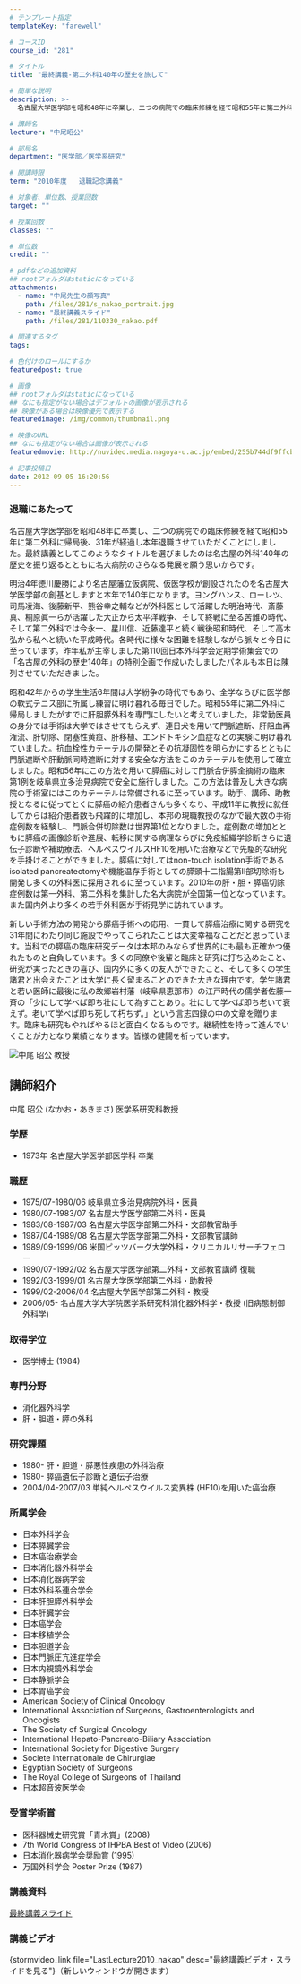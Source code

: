 ```yaml
---
# テンプレート指定
templateKey: "farewell"

# コースID
course_id: "281"

# タイトル
title: "最終講義-第二外科140年の歴史を旅して"

# 簡単な説明
description: >-
  名古屋大学医学部を昭和48年に卒業し、二つの病院での臨床修練を経て昭和55年に第二外科に帰局後、31年が経過し本年退職させていただくことにしました。最終講義としてこのようなタイトルを選びましたのは...

# 講師名
lecturer: "中尾昭公"

# 部局名
department: "医学部／医学系研究"

# 開講時限
term: "2010年度	退職記念講義"

# 対象者、単位数、授業回数
target: ""

# 授業回数
classes: ""

# 単位数
credit: ""

# pdfなどの追加資料
## rootフォルダはstaticになっている
attachments: 
  - name: "中尾先生の顔写真" 
    path: /files/281/s_nakao_portrait.jpg
  - name: "最終講義スライド" 
    path: /files/281/110330_nakao.pdf

# 関連するタグ
tags:

# 色付けのロールにするか
featuredpost: true

# 画像
## rootフォルダはstaticになっている
## なにも指定がない場合はデフォルトの画像が表示される
## 映像がある場合は映像優先で表示する
featuredimage: /img/common/thumbnail.png

# 映像のURL
## なにも指定がない場合は画像が表示される
featuredmovie: http://nuvideo.media.nagoya-u.ac.jp/embed/255b744df9ffcb0f3727b81b3d06e49e57b1344f

# 記事投稿日
date: 2012-09-05 16:20:56
---
```


### 退職にあたって

名古屋大学医学部を昭和48年に卒業し、二つの病院での臨床修練を経て昭和55年に第二外科に帰局後、31年が経過し本年退職させていただくことにしました。最終講義としてこのようなタイトルを選びましたのは名古屋の外科140年の歴史を振り返るとともに名大病院のさらなる発展を願う思いからです。

明治4年徳川慶勝により名古屋藩立仮病院、仮医学校が創設されたのを名古屋大学医学部の創基としますと本年で140年になります。ヨングハンス、ローレツ、司馬凌海、後藤新平、熊谷幸之輔などが外科医として活躍した明治時代、斎藤真、桐原眞一らが活躍した大正から太平洋戦争、そして終戦に至る苦難の時代、そして第二外科では今永一、星川信、近藤達平と続く戦後昭和時代、そして高木弘から私へと続いた平成時代。各時代に様々な困難を経験しながら脈々と今日に至っています。昨年私が主宰しました第110回日本外科学会定期学術集会での「名古屋の外科の歴史140年」の特別企画で作成いたしましたパネルも本日は陳列させていただきました。

昭和42年からの学生生活6年間は大学紛争の時代でもあり、全学ならびに医学部の軟式テニス部に所属し練習に明け暮れる毎日でした。昭和55年に第二外科に帰局しましたがすでに肝胆膵外科を専門にしたいと考えていました。非常勤医員の身分では手術は大学ではさせてもらえず、連日犬を用いて門脈遮断、肝阻血再潅流、肝切除、閉塞性黄疸、肝移植、エンドトキシン血症などの実験に明け暮れていました。抗血栓性カテーテルの開発とその抗凝固性を明らかにするとともに門脈遮断や肝動脈同時遮断に対する安全な方法をこのカテーテルを使用して確立しました。昭和56年にこの方法を用いて膵癌に対して門脈合併膵全摘術の臨床第1例を岐阜県立多治見病院で安全に施行しました。この方法は普及し大きな病院の手術室にはこのカテーテルは常備されるに至っています。助手、講師、助教授となるに従ってとくに膵癌の紹介患者さんも多くなり、平成11年に教授に就任してからは紹介患者数も飛躍的に増加し、本邦の現職教授のなかで最大数の手術症例数を経験し、門脈合併切除数は世界第1位となりました。症例数の増加とともに膵癌の画像診断や進展、転移に関する病理ならびに免疫組織学診断さらに遺伝子診断や補助療法、ヘルペスウイルスHF10を用いた治療などで先駆的な研究を手掛けることができました。膵癌に対してはnon-touch isolation手術であるisolated pancreatectomyや機能温存手術としての膵頭十二指腸第II部切除術も開発し多くの外科医に採用されるに至っています。2010年の肝・胆・膵癌切除症例数は第一外科、第二外科を集計した名大病院が全国第一位となっています。また国内外より多くの若手外科医が手術見学に訪れています。

新しい手術方法の開発から膵癌手術への応用、一貫して膵癌治療に関する研究を31年間にわたり同じ施設でやってこられたことは大変幸福なことだと思っています。当科での膵癌の臨床研究データは本邦のみならず世界的にも最も正確かつ優れたものと自負しています。多くの同僚や後輩と臨床と研究に打ち込めたこと、研究が実ったときの喜び、国内外に多くの友人ができたこと、そして多くの学生諸君と出会えたことは大学に長く留まることのできた大きな理由です。学生諸君と若い医師に最後に私の故郷岩村藩（岐阜県恵那市）の江戸時代の儒学者佐藤一斉の「少にして学べば即ち壮にして為すことあり。壮にして学べば即ち老いて衰えず。老いて学べば即ち死して朽ちず。」という言志四録の中の文章を贈ります。臨床も研究もやればやるほど面白くなるものです。継続性を持って進んでいくことが力となり業績となります。皆様の健闘を祈っています。

![中尾 昭公 教授](/files/281/s_nakao_portrait.jpg) 
## 講師紹介

中尾 昭公 (なかお・あきまさ) 医学系研究科教授

### 学歴

* 1973年 名古屋大学医学部医学科 卒業

### 職歴

* 1975/07-1980/06 岐阜県立多治見病院外科・医員
* 1980/07-1983/07 名古屋大学医学部第二外科・医員
* 1983/08-1987/03 名古屋大学医学部第二外科・文部教官助手
* 1987/04-1989/08 名古屋大学医学部第二外科・文部教官講師
* 1989/09-1999/06 米国ピッツバーグ大学外科・クリニカルリサーチフェロー
* 1990/07-1992/02 名古屋大学医学部第二外科・文部教官講師 復職
* 1992/03-1999/01 名古屋大学医学部第二外科・助教授
* 1999/02-2006/04 名古屋大学医学部第二外科・教授
* 2006/05- 名古屋大学大学院医学系研究科消化器外科学・教授 (旧病態制御外科学)

### 取得学位

* 医学博士 (1984)

### 専門分野

* 消化器外科学
* 肝・胆道・膵の外科

### 研究課題

* 1980- 肝・胆道・膵悪性疾患の外科治療
* 1980- 膵癌遺伝子診断と遺伝子治療
* 2004/04-2007/03 単純ヘルペスウイルス変異株 (HF10)を用いた癌治療

### 所属学会

* 日本外科学会
* 日本膵臓学会
* 日本癌治療学会
* 日本消化器外科学会
* 日本消化器病学会
* 日本外科系連合学会
* 日本肝胆膵外科学会
* 日本肝臓学会
* 日本癌学会
* 日本移植学会
* 日本胆道学会
* 日本門脈圧亢進症学会
* 日本内視鏡外科学会
* 日本静脈学会
* 日本胃癌学会
* American Society of Clinical Oncology
* International Association of Surgeons, Gastroenterologists and Oncogists
* The Society of Surgical Oncology
* International Hepato-Pancreato-Biliary Association
* International Society for Digestive Surgery
* Societe Internationale de Chirurgiae
* Egyptian Society of Surgeons
* The Royal College of Surgeons of Thailand
* 日本超音波医学会

### 受賞学術賞

* 医科器械史研究賞「青木賞」(2008)
* 7th World Congress of IHPBA Best of Video (2006)
* 日本消化器病学会奨励賞 (1995)
* 万国外科学会 Poster Prize (1987)

### 講義資料

[最終講義スライド](/files/281/110330_nakao.pdf) 

### 講義ビデオ

{stormvideo_link file="LastLecture2010_nakao" desc="最終講義ビデオ・スライドを見る"}（新しいウィンドウが開きます）